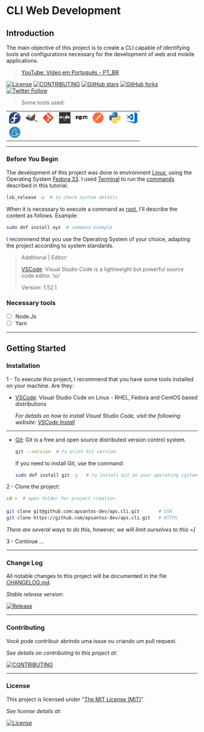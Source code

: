 # CLI Web Development

## Introduction

The main objective of this project is to create a CLI capable of identifying tools and configurations necessary for the development of web and mobile applications.

> [YouTube: Vídeo em Português - PT_BR](youtube.com)

<!-- Badges section here. -->
[![License][license-img]][license-ln]
[![CONTRIBUTING][contributing-img]][contributing-ln]
[![GitHub stars][github-stars-img]][github-stars-ln]
[![GitHub forks][github-forks-img]][github-forks-ln]
[![Twitter Follow][twitter-follow-img]][twitter-follow-ln]

> Some tools used:

| | | | | | | | |
| :-: | :-: | :-: | :-: | :-: | :-: | :-: | :-: |
| ![Fedora](/assets/images/md/fedora.png "Fedora") | ![gimp](/assets/images/md/gimp.png "Gimp") | ![git](/assets/images/md/git.png "Git") | ![node](/assets/images/md/node.png "Node.Js") | ![npm](/assets/images/md/npm.png "NPM") | ![postman](/assets/images/md/postman.png "Postman") | ![python](/assets/images/md/python.png "Python") | ![vscode](/assets/images/md/vscode.png "Visual Studio Code") |
| ![yarn](/assets/images/md/yarn.png "Yarn") | |  |  |  |  |  |  |  |

---

### Before You Begin

The development of this project was done in environment [Linux][linux-ln], using the Operating System [Fedora 33][fedora-ln]. I used [Terminal][terminal-ln] to run the [commands][commands-ln] described in this tutorial.

```sh
lsb_release -a  # to check system details
```

When it is necessary to execute a command as [root][root-ln], I'll describe the content as follows. Example:

```sh
sudo dnf install xyz  # command example
```

I recommend that you use the Operating System of your choice, adapting the project according to system standards.

> Additional | Editor:
>
> [VSCode][vscode-ln]: Visual Studio Code is a lightweight but powerful source code editor. \o/
>
> Version: 1.52.1

### Necessary tools

- [ ] Node.Js
- [ ] Yarn

---

## Getting Started

### Installation

1 - To execute this project, I recommend that you have some tools installed on your machine. Are they:

- [VSCode][vscode-ln]: Visual Studio Code on Linux - RHEL, Fedora and CentOS based distributions

  _For details on how to install Visual Studio Code, visit the following website: [VSCode Install][vscode-in]_

---

- [Git][git-ln]: Git is a free and open source distributed version control system.

  ```sh
  git --version  # to print Git version
  ```

  If you need to install Git, use the command:

  ```sh
  sudo dnf install git -y   # to install Git on your operating system
  ```

2 - Clone the project:

```sh
cd ~  # open folder for project creation

git clone git@github.com:apsantos-dev/aps.cli.git       # SSH
git clone https://github.com/apsantos-dev/aps.cli.git   # HTTPS

```

_There are several ways to do this, however,
we will limit ourselves to this =]_

3 - Continue ...

---

### Change Log

All notable changes to this project will be documented in the file [CHANGELOG.md][changelog-ln].

_Stable release version:_

[![Release][release-img]][release-ln]

---

### Contributing

Você pode contribuir abrindo uma issue ou criando um pull request.

_See details on contributing to this project at:_

[![CONTRIBUTING][contributing-img]][contributing-ln]

---

### License

This project is licensed under "[The MIT License (MIT)][mit-ln]".

_See license details at:_

[![License][license-img]][license-ln]

<!-- links -->
[changelog-ln]: CHANGELOG.md "Click here to open the file"
[commands-ln]: https://en.wikipedia.org/wiki/Command_(computing) "Press Ctrl and click this link to open the page in a new tab"
[contributing-img]: https://img.shields.io/badge/aps.cli-CONTRIBUTE-orange.svg?style=flat-square
[contributing-ln]: CONTRIBUTING.md "Contribute to make this boilerplate even better"
[extensions-ln]: src/assets/doc/extensions.md "Click here to open the file"
[fedora-ln]: https://getfedora.org/en/ "Press Ctrl and click this link to open the page in a new tab"
[git-ln]: https://git-scm.com/ "Press Ctrl and click this link to open the page in a new tab"
[github-stars-img]: https://img.shields.io/github/stars/apsantos-dev/aps.cli.svg?style=social&label=Star
[github-stars-ln]: https://github.com/apsantos-dev/aps.cli/stargazers "See who likes this design = ]"
[github-forks-img]: https://img.shields.io/github/forks/apsantos-dev/aps.cli.svg?style=social&label=Fork
[github-forks-ln]: https://github.com/apsantos-dev/aps.cli/fork "Click to view Star details of this project"
[license-img]: https://img.shields.io/badge/license-MIT-blue.svg?style=flat-square
[license-ln]: LICENSE "Copyright (c) 2019 APSantos Desenvolvimento de Sistemas"
[linux-ln]: https://en.wikipedia.org/wiki/Linux "Press Ctrl and click this link to open the page in a new tab"
[mit-ln]: https://opensource.org/licenses/MIT "Click and see the project"
[release-img]: https://img.shields.io/github/release/apsantos-dev/aps.cli.svg?style=flat-square
[release-ln]: https://github.com/apsantos-dev/aps.cli/releases "See all versions of this project"
[root-ln]: https://en.wikipedia.org/wiki/Sudo "Press Ctrl and click this link to open the page in a new tab"
[structure-ln]: structure.md "Click and see the project!"
[ssh-file]: src/assets/doc/ssh.md "Click here to open the file"
[ssh-ln]: https://pt.wikipedia.org/wiki/Secure_Shell "Press Ctrl and click this link to open the page in a new tab"
[terminal-ln]: https://en.wikipedia.org/wiki/Linux_console "Press Ctrl and click this link to open the page in a new tab"
[twitter-follow-img]: https://img.shields.io/twitter/follow/apsantos_dev.svg?label=Follow&style=social
[twitter-follow-ln]: https://twitter.com/intent/follow?screen_name=apsantos_dev "View my profile on Twitter"
[vscode-ln]: https://code.visualstudio.com/ "Press Ctrl and click this link to open the page in a new tab"
[vscode-in]: https://code.visualstudio.com/docs/setup/linux#_rhel-fedora-and-centos-based-distributions "Press Ctrl and click this link to open the page in a new tab"
